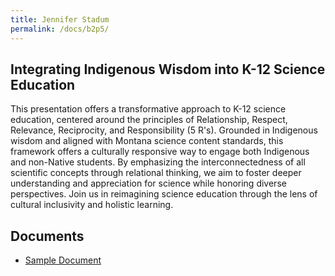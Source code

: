 ```yaml
---
title: Jennifer Stadum
permalink: /docs/b2p5/
---
```


## Integrating Indigenous Wisdom into K-12 Science Education

This presentation offers a transformative approach to K-12 science education, centered around the principles of Relationship, Respect, Relevance, Reciprocity, and Responsibility (5 R's). Grounded in Indigenous wisdom and aligned with Montana science content standards, this framework offers a culturally responsive way to engage both Indigenous and non-Native students. By emphasizing the interconnectedness of all scientific concepts through relational thinking, we aim to foster deeper understanding and appreciation for science while honoring diverse perspectives. Join us in reimagining science education through the lens of cultural inclusivity and holistic learning.

## Documents
 - [Sample Document](../monday/breakout2/documents/b1p1d1.pdf)